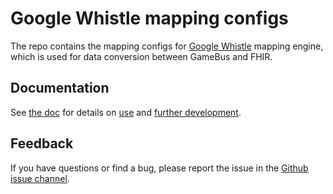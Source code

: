 # Google Whistle mapping configs

The repo contains the mapping configs for [Google Whistle](https://github.com/nwo-strap/healthcare-data-harmonization) mapping engine, which is used for data conversion between GameBus and FHIR.


## Documentation

See [the doc](https://fhir-layer.readthedocs.io) for details on [use](https://fhir-layer.readthedocs.io/en/latest/dev3_dev_hapi_fhir.html) and [further development](https://fhir-layer.readthedocs.io/en/latest/dev4_dev_mapping_configs.html).

## Feedback

If you have questions or find a bug, please report the issue in the
[Github issue channel](https://github.com/nwo-strap/mapping_configs/issues).
